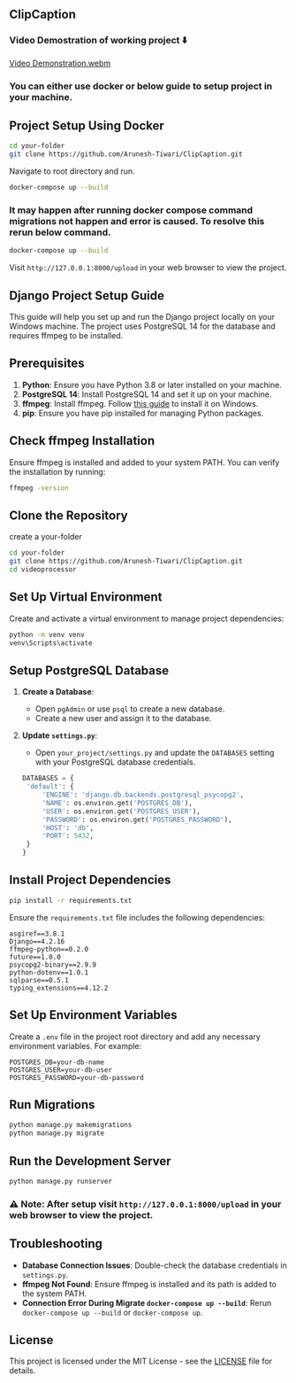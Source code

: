 ## ClipCaption
### Video Demostration of working project ⬇️
[Video Demonstration.webm](https://github.com/user-attachments/assets/360e340d-b947-4416-aa47-0697e521091c)

### You can either use docker or below guide to setup project in your machine.

## Project Setup Using Docker
```bash
cd your-folder
git clone https://github.com/Arunesh-Tiwari/ClipCaption.git
```
Navigate to root directory and run.
```bash
docker-compose up --build
```
### It may happen after running docker compose command migrations not happen and error is caused. To resolve this rerun below command.
```bash
docker-compose up --build
```
Visit `http://127.0.0.1:8000/upload` in your web browser to view the project.

## Django Project Setup Guide

This guide will help you set up and run the Django project locally on your Windows machine. The project uses PostgreSQL 14 for the database and requires ffmpeg to be installed.

## Prerequisites

1. **Python**: Ensure you have Python 3.8 or later installed on your machine.
2. **PostgreSQL 14**: Install PostgreSQL 14 and set it up on your machine.
3. **ffmpeg**: Install ffmpeg. Follow [this guide](https://www.ffmpeg.org/download.html) to install it on Windows.
4. **pip**: Ensure you have pip installed for managing Python packages.

## Check ffmpeg Installation

Ensure ffmpeg is installed and added to your system PATH. You can verify the installation by running:

```bash
ffmpeg -version
```

## Clone the Repository
create a your-folder
```bash
cd your-folder
git clone https://github.com/Arunesh-Tiwari/ClipCaption.git
cd videoprocessor
```
## Set Up Virtual Environment
Create and activate a virtual environment to manage project dependencies:

```bash
python -m venv venv
venv\Scripts\activate
```

## Setup PostgreSQL Database

1. **Create a Database**:
   - Open `pgAdmin` or use `psql` to create a new database.
   - Create a new user and assign it to the database.

2. **Update `settings.py`**:
   - Open `your_project/settings.py` and update the `DATABASES` setting with your PostgreSQL database credentials.

   ```python
   DATABASES = {
    'default': {
        'ENGINE': 'django.db.backends.postgresql_psycopg2',
        'NAME': os.environ.get('POSTGRES_DB'),
        'USER': os.environ.get('POSTGRES_USER'),
        'PASSWORD': os.environ.get('POSTGRES_PASSWORD'),
        'HOST': 'db',
        'PORT': 5432,
    }
   }
   ```

## Install Project Dependencies

```bash
pip install -r requirements.txt
```

Ensure the `requirements.txt` file includes the following dependencies:

```
asgiref==3.8.1
Django==4.2.16
ffmpeg-python==0.2.0
future==1.0.0
psycopg2-binary==2.9.9
python-dotenv==1.0.1
sqlparse==0.5.1
typing_extensions==4.12.2

```

## Set Up Environment Variables

Create a `.env` file in the project root directory and add any necessary environment variables. For example:

```
POSTGRES_DB=your-db-name
POSTGRES_USER=your-db-user
POSTGRES_PASSWORD=your-db-password

```

## Run Migrations

```bash
python manage.py makemigrations
python manage.py migrate
```

## Run the Development Server

```bash
python manage.py runserver
```

### ⚠️ **Note:** After setup visit `http://127.0.0.1:8000/upload` in your web browser to view the project.

## Troubleshooting

- **Database Connection Issues**: Double-check the database credentials in `settings.py`.
- **ffmpeg Not Found**: Ensure ffmpeg is installed and its path is added to the system PATH.
- **Connection Error During Migrate `docker-compose up --build`**: Rerun `docker-compose up --build` or `docker-compose up`.

## License

This project is licensed under the MIT License - see the [LICENSE](LICENSE) file for details.
